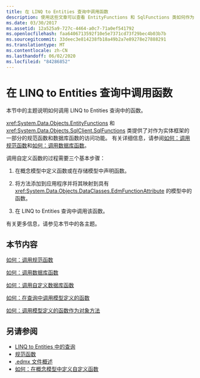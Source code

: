 ```yaml
---
title: 在 LINQ to Entities 查询中调用函数
description: 使用这些文章可以查看 EntityFunctions 和 SqlFunctions 类如何作为实体框架的一部分，提供对规范和数据库函数的访问权限。
ms.date: 03/30/2017
ms.assetid: 12a525a9-727c-4464-a0c7-71a0ef541792
ms.openlocfilehash: faa6406713592f10e5e7371cd73f29bec4b03b7b
ms.sourcegitcommit: 33deec3e814238fb18a49b2a7e89278e27888291
ms.translationtype: MT
ms.contentlocale: zh-CN
ms.lasthandoff: 06/02/2020
ms.locfileid: "84286852"
---
```

# <a name="calling-functions-in-linq-to-entities-queries"></a>在 LINQ to Entities 查询中调用函数
本节中的主题说明如何调用 LINQ to Entities 查询中的函数。  
  
 <xref:System.Data.Objects.EntityFunctions> 和 <xref:System.Data.Objects.SqlClient.SqlFunctions> 类提供了对作为实体框架的一部分的规范函数和数据库函数的访问功能。 有关详细信息，请参阅[如何：调用规范函数](how-to-call-canonical-functions.md)和[如何：调用数据库函数](how-to-call-database-functions.md)。  
  
 调用自定义函数的过程需要三个基本步骤：  
  
1. 在概念模型中定义函数或在存储模型中声明函数。  
  
2. 将方法添加到应用程序并将其映射到具有 <xref:System.Data.Objects.DataClasses.EdmFunctionAttribute> 的模型中的函数。  
  
3. 在 LINQ to Entities 查询中调用该函数。  
  
 有关更多信息，请参见本节中的各主题。  
  
## <a name="in-this-section"></a>本节内容  
 [如何：调用规范函数](how-to-call-canonical-functions.md)  
  
 [如何：调用数据库函数](how-to-call-database-functions.md)  
  
 [如何：调用自定义数据库函数](how-to-call-custom-database-functions.md)  
  
 [如何：在查询中调用模型定义的函数](how-to-call-model-defined-functions-in-queries.md)  
  
 [如何：调用模型定义的函数作为对象方法](how-to-call-model-defined-functions-as-object-methods.md)  
  
## <a name="see-also"></a>另请参阅

- [LINQ to Entities 中的查询](queries-in-linq-to-entities.md)
- [规范函数](canonical-functions.md)
- [.edmx 文件概述](https://docs.microsoft.com/previous-versions/dotnet/netframework-4.0/cc982042(v=vs.100))
- [如何：在概念模型中定义自定义函数](https://docs.microsoft.com/previous-versions/dotnet/netframework-4.0/dd456812(v=vs.100))
